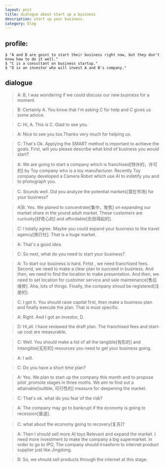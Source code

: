 ```yaml
---
layout: post
title: dialogue about start up a business
description: start up your business.
category: blog
---
```

## profile:

    $ "A and B are goint to start their business right now, but they don't know how to do it well."
    $ "C is a consultant on business startup."
    $ "D is an investor who will invest A and B's company."

## dialogue

> A: B, I was wondering if we could discuss our new business for a moment.

> B: Certainly A. You know that I'm asking C for help and C gives us some advice.

> C: Hi, A. This is C. Glad to see you.

> A: Nice to see you too.Thanks very much for helping us.

> C: That's Ok. Applying the SMART method is important to achieve the goals. First, will you please describe what kind of business you would start?

> A: We are going to start a company which is franchised[特许的，许可的] by Toy company who is a toy manufacturer. Recently Toy company developed a Camera Robot which use AI to indetify you and to photograph you.

> C: Sounds well. Did you analyze the potential markets[潜在市场] for your business?

> A|B: Yes. We planed to concentrate[集中，聚焦] on expanding our market share in the yound adult market. These customers are curiosity[好奇心的] and affordable[负担得起的].

> C: I totally agree. Maybe you could expand your business to the travel agency[旅行社]. That is a huge market.

> A: That's a good idea.

> C: So next, what do you need to start your business?

> A: To start our business is hard. Firtst , we need franchised fees. Second, we need to make a clear plan to succeed in business. And then, we need to find the location to make presentation. And then, we need to set location for customer service and sale maintenance[售后维修]. Aha, lots of things. Finally, the company shoud be registered[注册的].

> C: I got it. You should raise capital first, then make a business plan and finally execute the plan. That is most specific.

> A: Right. And I got an investor, D.

> D: Hi,all. I have reviewed the draft plan. The franchised fees and start-up cost are measurable.

> C: Well. You should make a list of all the tangible[有形的] and intangible[无形的] resources you need to get your business going.

> A: I will.

> C: Do you have a short time plan?

> A: Yes. We plan to start up the company this month and to propose pilot ,promote stages in three moths. We aim to find out a attainable[suitble, 可行性的] measure for deepening the market.

> C: That's ok. what do you fear of the risk?

> A: The company may go to bankrupt if the economy is going to recession[衰退].

> C: what about the economy going to recovery[复苏]?

> A: Then I should sell more AI toys Relevant and expand the market. I need more investment to make the company a big supermarket. In order to go to IPO, The company should trnasform to internet product supplier just like Jingdong.

> B: So, we should sell products through the internet at this stage.

<!--[
One. Starting a company
    You are starting a new company. Use the vocabulary to explain
    (1) what sort of business you will start,
    (2) what you need to start it,
    (3) what you fear of
    (4) hope might happen
]-->
<!--[
    Start up Franchise capital risk investment customer market recession IPO bankrupt
]-->
<!--[
Target Chunks
    In order to ..., I need to ...
    In order to succeed in business, I need to make a clear plan.
    I should ... first, then ... and finally ...
    I should raise capital first, then make a business plan and finally execute my plan.
    ... is important to ...
    Applying the SMART method is important to achieve my goals.
]-->
<!--[
Specific Measurable Attainable Relevant Timely
]-->
<!--[
Two. BE SMART
Use the chunks to explain how you will develop your business using smart technique.
]-->
